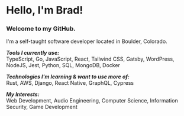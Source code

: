 <h1>Hello, I'm Brad!</h1> 

### Welcome to my GitHub.

I'm a self-taught software developer located in Boulder, Colorado. 
<br>

***Tools I currently use:*** <br>
TypeScript, Go, JavaScript, React, Tailwind CSS, Gatsby, WordPress, NodeJS, Jest, Python, SQL, MongoDB, Docker
<br>

***Technologies I'm learning & want to use more of:*** <br>
Rust, AWS, Django, React Native, GraphQL, Cypress
<br>

***My Interests:*** <br>
Web Development, Audio Engineering, Computer Science, Information Security, Game Development
